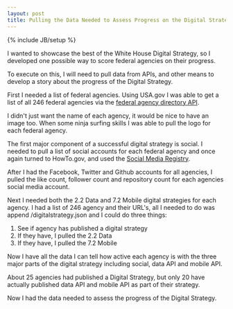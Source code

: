 ```yaml
---
layout: post
title: Pulling the Data Needed to Assess Progress on the Digital Strategy
---
```


{% include JB/setup %}

<p>I wanted to showcase the best of the White House Digital Strategy, so I developed one possible way to score federal agencies on their progress.</p>
<p>To execute on this, I will need to pull data from APIs, and other means to develop a story about the progress of the Digital Strategy.</p>
<p>First I needed a list of federal agencies.  Using USA.gov I was able to get a list of all 246 federal agencies via the <a href="http://www.usa.gov/About/developer-resources/federal-agency-directory/index.shtml" target="_blank">federal agency directory API</a>.</p>
<p>I didn't just want the name of each agency, it would be nice to have an image too.  When some ninja surfing skills I was able to pull the logo for each federal agency.</p>
<p>The first major component of a successful digital strategy is social.  I needed to pull a list of social accounts for each federal agency and once again turned to HowTo.gov, and used the <a href="http://www.usa.gov/About/developer-resources/social-media-registry.shtml" target="_blank">Social Media Registry</a>.</p>
<p>After I had the Facebook, Twitter and Github accounts for all agencies, I pulled the like count, follower count and repository count for each agencies social media account.</p>
<p>Next I needed both the 2.2 Data and 7.2 Mobile digital strategies for each agency.  I had a list of 246 agency and their URL's, all I needed to do was append /digitalstrategy.json and I could do three things:</p>
<ol>
<li>See if agency has published a digital strategy</li>
<li>If they have, I pulled the 2.2 Data</li>
<li>If they have, I pulled the 7.2 Mobile</li>
</ol>
<p>Now I have all the data I can tell how active each agency is with the three major parts of the digital strategy including social, data API and mobile API.</p>
<p>About 25 agencies had published a Digital Strategy, but only 20 have actually published data API and mobile API as part of their strategy.</p>
<p>Now I had the data needed to assess the progress of the Digital Strategy.</p> 




